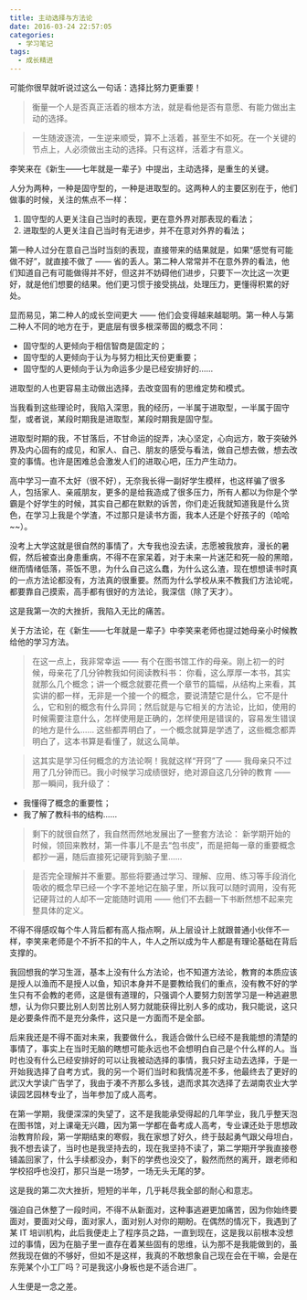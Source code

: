 ```yaml
---
title: 主动选择与方法论
date: 2016-03-24 22:57:05
categories:
  - 学习笔记
tags:
  - 成长精进
---
```


可能你很早就听说过这么一句话：选择比努力更重要！

<!-- more -->

> 衡量一个人是否真正活着的根本方法，就是看他是否有意愿、有能力做出主动的选择。

> 一生随波逐流，一生逆来顺受，算不上活着，甚至生不如死。在一个关键的节点上，人必须做出主动的选择。只有这样，活着才有意义。

李笑来在《新生——七年就是一辈子》中提出，主动选择，是重生的关键。

人分为两种，一种是固守型的，一种是进取型的。这两种人的主要区别在于，他们做事的时候，关注的焦点不一样：

1. 固守型的人更关注自己当时的表现，更在意外界对那表现的看法；
2. 进取型的人更关注自己当时有无进步，并不在意对外界的看法；

第一种人过分在意自己当时当刻的表现，直接带来的结果就是，如果“感觉有可能做不好”，就直接不做了 —— 省的丢人。第二种人常常并不在意外界的看法，他们知道自己有可能做得并不好，但这并不妨碍他们进步，只要下一次比这一次更好，就是他们想要的结果。他们更习惯于接受挑战，处理压力，更懂得积累的好处。

显而易见，第二种人的成长空间更大 —— 他们会变得越来越聪明。第一种人与第二种人不同的地方在于，更底层有很多根深蒂固的概念不同：

- 固守型的人更倾向于相信智商是固定的；
- 固守型的人更倾向于认为与努力相比天份更重要；
- 固守型的人更倾向于认为命运多少是已经安排好的……

进取型的人也更容易主动做出选择，去改变固有的思维定势和模式。

当我看到这些理论时，我陷入深思，我的经历，一半属于进取型，一半属于固守型，或者说，某段时期我是进取型，某段时期我是固守型。

进取型时期的我，不甘落后，不甘命运的捉弄，决心坚定，心向远方，敢于突破外界及内心固有的成见，和家人、自己、朋友的感受与看法，做自己想去做，想去改变的事情。也许是困难总会激发人们的进取心吧，压力产生动力。

高中学习一直不太好（很不好），无奈我长得一副好学生模样，也这样骗了很多人，包括家人、亲戚朋友，更多的是给我造成了很多压力，所有人都以为你是个学霸是个好学生的时候，其实自己都在默默的诉苦，你们走近我就知道我是什么货色，在学习上我是个学渣，不过那只是读书方面，我本人还是个好孩子的（哈哈~~）。

没考上大学这就是很自然的事情了，大专我也没去读，志愿被我放弃，漫长的暑假，然后被查出身患重病，不得不在家呆着，对于未来一片迷茫和死一般的黑暗，继而情绪低落，茶饭不思，为什么自己这么蠢，为什么这么渣，现在想想读书时真的一点方法论都没有，方法真的很重要。然而为什么学校从来不教我们方法论呢，都要靠自己摸索，高手都有很好的方法论，我深信（除了天才）。

这是我第一次的大挫折，我陷入无比的痛苦。

关于方法论，在《新生——七年就是一辈子》中李笑来老师也提过她母亲小时候教给他的学习方法。

> 在这一点上，我非常幸运 —— 有个在图书馆工作的母亲。刚上初一的时候，母亲花了几分钟教我如何阅读教科书：
> 你看，这么厚厚一本书，其实就那么几个概念；讲一个概念就要花费一个章节的篇幅，从结构上来看，其实讲的都一样，无非是一个接一个的概念，要说清楚它是什么，它不是什么，它和别的概念有什么异同；然后就是与它相关的方法论，比如，使用的时候需要注意什么，怎样使用是正确的，怎样使用是错误的，容易发生错误的地方是什么…… 这些都弄明白了，一个概念就算是学透了，这些概念都弄明白了，这本书算是看懂了，就这么简单。

> 这其实是学习任何概念的方法论啊！我就这样“开窍”了 —— 我母亲只不过用了几分钟而已。我小时候学习成绩很好，绝对源自这几分钟的教育 —— 那一瞬间，我升级了：

- 我懂得了概念的重要性；
- 我了解了教科书的结构……

> 剩下的就很自然了，我自然而然地发展出了一整套方法论：
> 新学期开始的时候，领回来教材，第一件事儿不是去“包书皮”，而是把每一章的重要概念都抄一遍，随后直接死记硬背到脑子里……

> 是否完全理解并不重要。那些将要通过学习、理解、应用、练习等手段消化吸收的概念早已经一个字不差地记在脑子里，所以我可以随时调用，没有死记硬背过的人却不一定能随时调用 —— 他们不去翻一下书断然想不起来完整具体的定义。

不得不得感叹每个牛人背后都有高人指点啊，从上层设计上就跟普通小伙伴不一样，李笑来老师是个不折不扣的牛人，牛人之所以成为牛人都是有理论基础在背后支撑的。

我回想我的学习生涯，基本上没有什么方法论，也不知道方法论，教育的本质应该是授人以渔而不是授人以鱼，知识本身并不是要教给我们的重点，没有教不好的学生只有不会教的老师，这是很有道理的，只强调个人要努力刻苦学习是一种逃避思想，认为你只要比别人刻苦比别人努力就能获得比别人多的成功，我只能说，这只是必要条件而不是充分条件，这只是一方面而不是全部。

后来我还是不得不面对未来，我要做什么，我适合做什么已经不是我能想的清楚的事情了，事实上在当时无脑的瞎想可能永远也不会想明白自己是个什么样的人。当时也没有什么已经安排好的可以让我被动选择的事情，我只好主动去选择，于是一开始我选择了自考方式，我的另一个哥们当时和我情况差不多，他最终去了更好的武汉大学读广告学了，我由于凑不齐那么多钱，退而求其次选择了去湖南农业大学读园艺园林专业了，当年参加了成人高考。

在第一学期，我便深深的失望了，这不是我能承受得起的几年学业，我几乎整天泡在图书馆，对上课毫无兴趣，因为第一学都在备考成人高考，专业课还处于思想政治教育阶段，第一学期结束的寒假，我在家想了好久，终于鼓起勇气跟父母坦白，我不想去读了，当时也是我坚持去的，现在我坚持不读了，第二学期开学我直接卷铺盖回家了，什么手续都没办，剩下的学费也没交了，毅然而然的离开，跟老师和学校招呼也没打，那只当是一场梦，一场无头无尾的梦。

这是我的第二次大挫折，短短的半年，几乎耗尽我全部的耐心和意志。

强迫自己休整了一段时间，不得不从新面对，这种事逃避更加痛苦，因为你始终要面对，要面对父母，面对家人，面对别人对你的期盼。在偶然的情况下，我遇到了某 IT 培训机构，此后我便走上了程序员之路，一直到现在，这是我以前根本没想过的事情，因为在脑子里一直存在着某些固有的思维，认为那不是我能做到的，虽然我现在做的不够好，但如不是这样，我真的不敢想象自己现在会在干嘛，会是在东莞某个小工厂吗？可是我这小身板也是不适合进厂。

人生便是一念之差。
